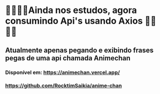 # 🐱‍👤🐱‍👤Ainda nos estudos, agora consumindo Api's usando Axios 🐱‍👤🐱‍👤

## Atualmente apenas pegando e exibindo frases pegas de uma api chamada Animechan



### Disponível em: https://animechan.vercel.app/
###  https://github.com/RocktimSaikia/anime-chan
